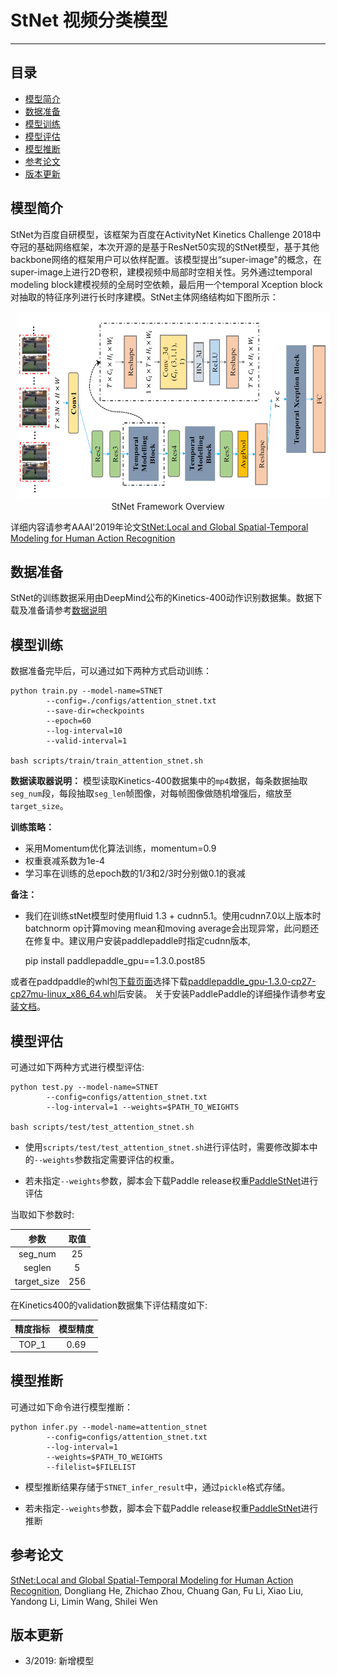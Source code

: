 # StNet 视频分类模型

---
## 目录

- [模型简介](#模型简介)
- [数据准备](#数据准备)
- [模型训练](#模型训练)
- [模型评估](#模型评估)
- [模型推断](#模型推断)
- [参考论文](#参考论文)
- [版本更新](#版本更新)


## 模型简介

StNet为百度自研模型，该框架为百度在ActivityNet Kinetics Challenge 2018中夺冠的基础网络框架，本次开源的是基于ResNet50实现的StNet模型，基于其他backbone网络的框架用户可以依样配置。该模型提出“super-image"的概念，在super-image上进行2D卷积，建模视频中局部时空相关性。另外通过temporal modeling block建模视频的全局时空依赖，最后用一个temporal Xception block对抽取的特征序列进行长时序建模。StNet主体网络结构如下图所示：

<p align="center">
<img src="../../images/StNet.png" height=300 width=500 hspace='10'/> <br />
StNet Framework Overview
</p>

详细内容请参考AAAI'2019年论文[StNet:Local and Global Spatial-Temporal Modeling for Human Action Recognition](https://arxiv.org/abs/1811.01549)

## 数据准备

StNet的训练数据采用由DeepMind公布的Kinetics-400动作识别数据集。数据下载及准备请参考[数据说明](../../dataset/README.md)

## 模型训练

数据准备完毕后，可以通过如下两种方式启动训练：

    python train.py --model-name=STNET
            --config=./configs/attention_stnet.txt
            --save-dir=checkpoints 
            --epoch=60
            --log-interval=10 
            --valid-interval=1

    bash scripts/train/train_attention_stnet.sh

**数据读取器说明：** 模型读取Kinetics-400数据集中的`mp4`数据，每条数据抽取`seg_num`段，每段抽取`seg_len`帧图像，对每帧图像做随机增强后，缩放至`target_size`。

**训练策略：**

*  采用Momentum优化算法训练，momentum=0.9
*  权重衰减系数为1e-4
*  学习率在训练的总epoch数的1/3和2/3时分别做0.1的衰减

**备注：**

* 我们在训练stNet模型时使用fluid 1.3 + cudnn5.1。使用cudnn7.0以上版本时batchnorm op计算moving mean和moving average会出现异常，此问题还在修复中。建议用户安装paddlepaddle时指定cudnn版本,

     pip install paddlepaddle\_gpu==1.3.0.post85

或者在paddpaddle的whl包[下载页面](http://paddlepaddle.org/documentation/docs/zh/1.3/beginners_guide/install/Tables.html/#ciwhls)选择下载[paddlepaddle\_gpu-1.3.0-cp27-cp27mu-linux\_x86\_64.whl](http://paddle-wheel.bj.bcebos.com/1.3.0-gpu-cuda8-cudnn5-avx-mkl/paddlepaddle_gpu-1.3.0.post85-cp27-cp27mu-linux_x86_64.whl)后安装。
关于安装PaddlePaddle的详细操作请参考[安装文档](http://www.paddlepaddle.org/documentation/docs/zh/1.2/beginners_guide/install/index_cn.html)。


## 模型评估

可通过如下两种方式进行模型评估:

    python test.py --model-name=STNET
            --config=configs/attention_stnet.txt
            --log-interval=1 --weights=$PATH_TO_WEIGHTS

    bash scripts/test/test_attention_stnet.sh

- 使用`scripts/test/test_attention_stnet.sh`进行评估时，需要修改脚本中的`--weights`参数指定需要评估的权重。

- 若未指定`--weights`参数，脚本会下载Paddle release权重[PaddleStNet](https://paddlemodels.bj.bcebos.com/video_classification/attention_stnet_kinetics.tar.gz)进行评估

当取如下参数时:

| 参数 | 取值 |
| :---------: | :----: |
| seg\_num | 25 |
| seglen | 5 |
| target\_size | 256 |

在Kinetics400的validation数据集下评估精度如下:

| 精度指标 | 模型精度 |
| :---------: | :----: |
| TOP\_1 | 0.69 |


## 模型推断

可通过如下命令进行模型推断：

    python infer.py --model-name=attention_stnet
            --config=configs/attention_stnet.txt
            --log-interval=1 
            --weights=$PATH_TO_WEIGHTS 
            --filelist=$FILELIST

- 模型推断结果存储于`STNET_infer_result`中，通过`pickle`格式存储。

- 若未指定`--weights`参数，脚本会下载Paddle release权重[PaddleStNet](https://paddlemodels.bj.bcebos.com/video_classification/attention_stnet_kinetics.tar.gz)进行推断


## 参考论文

[StNet:Local and Global Spatial-Temporal Modeling for Human Action Recognition](https://arxiv.org/abs/1811.01549), Dongliang He, Zhichao Zhou, Chuang Gan, Fu Li, Xiao Liu, Yandong Li, Limin Wang, Shilei Wen

## 版本更新

- 3/2019: 新增模型

